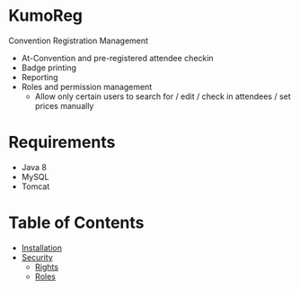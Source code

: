 # KumoReg

Convention Registration Management

- At-Convention and pre-registered attendee checkin
- Badge printing
- Reporting
- Roles and permission management
    - Allow only certain users to search for / edit / check in attendees / set prices manually


# Requirements
- Java 8
- MySQL
- Tomcat


# Table of Contents
- [Installation](docs/installation.md)
- [Security](docs/security/introduction.md)
    - [Rights](docs/security/rights.md)
    - [Roles](docs/security/roles.md)
